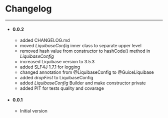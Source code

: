 # Changelog
---

- #### 0.0.2
    - added CHANGELOG.md
    - moved _LiquibaseConfig_ inner class to separate upper level
    - removed hash value from constructor to  hashCode() method in _LiquibaseConfig_
    - increased Liquibase version to 3.5.3
    - added SLF4J 1.7.1 for logging
    - changed annotation from @LiquibaseConfig to @GuiceLiquibase
    - added _dropFirst_ to LiquibaseConfig
    - added _LiquibaseConfig_ Builder and make constructor private
    - added PIT for tests quality and covarage
- #### 0.0.1
    - Initial version
